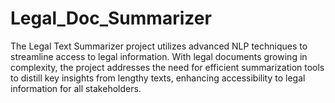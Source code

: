 # Legal_Doc_Summarizer
The Legal Text Summarizer project utilizes advanced NLP techniques to streamline access to legal information. With legal documents growing in complexity, the project addresses the need for efficient summarization tools to distill key insights from lengthy texts, enhancing accessibility to legal information for all stakeholders.

